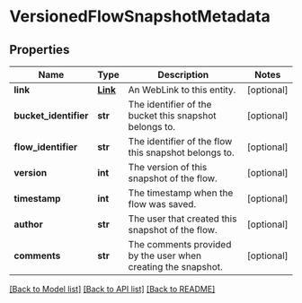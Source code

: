 # VersionedFlowSnapshotMetadata

## Properties
Name | Type | Description | Notes
------------ | ------------- | ------------- | -------------
**link** | [**Link**](Link.md) | An WebLink to this entity. | [optional] 
**bucket_identifier** | **str** | The identifier of the bucket this snapshot belongs to. | [optional] 
**flow_identifier** | **str** | The identifier of the flow this snapshot belongs to. | [optional] 
**version** | **int** | The version of this snapshot of the flow. | [optional] 
**timestamp** | **int** | The timestamp when the flow was saved. | [optional] 
**author** | **str** | The user that created this snapshot of the flow. | [optional] 
**comments** | **str** | The comments provided by the user when creating the snapshot. | [optional] 

[[Back to Model list]](../registryDocs.md#documentation-for-models) [[Back to API list]](../registryDocs.md#documentation-for-api-endpoints) [[Back to README]](../registryDocs.md)


